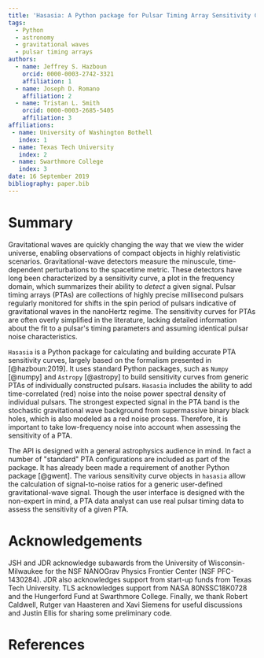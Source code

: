 ```yaml
---
title: 'Hasasia: A Python package for Pulsar Timing Array Sensitivity Curves'
tags:
  - Python
  - astronomy
  - gravitational waves
  - pulsar timing arrays
authors:
  - name: Jeffrey S. Hazboun
    orcid: 0000-0003-2742-3321
    affiliation: 1
  - name: Joseph D. Romano
    affiliation: 2
  - name: Tristan L. Smith
    orcid: 0000-0003-2685-5405
    affiliation: 3
affiliations:
 - name: University of Washington Bothell
   index: 1
 - name: Texas Tech University
   index: 2
 - name: Swarthmore College
   index: 3
date: 16 September 2019
bibliography: paper.bib
---
```


# Summary

Gravitational waves are quickly changing the way that we view the wider
universe, enabling observations of compact objects in highly relativistic
scenarios. Gravitational-wave detectors measure the minuscule, time-dependent
perturbations to the spacetime metric. These detectors have long been
characterized by a sensitivity curve, a plot in the frequency domain, which
summarizes their ability to *detect* a given signal. Pulsar timing arrays
(PTAs) are collections of highly precise millisecond pulsars regularly
monitored for shifts in the spin period of pulsars indicative of gravitational
waves in the nanoHertz regime. The sensitivity curves for PTAs are often overly
simplified in the literature, lacking detailed information about the fit to a
pulsar's timing parameters and assuming identical pulsar noise characteristics.

``Hasasia`` is a Python package for calculating and building accurate PTA
sensitivity curves, largely based on the formalism presented in [@hazboun:2019].
It uses standard Python packages, such as ``Numpy`` [@numpy] and ``Astropy``
[@astropy] to build sensitivity curves from generic PTAs of individually
constructed pulsars. ``Hasasia`` includes the ability to add time-correlated
(red) noise into the noise power spectral density of individual pulsars. The strongest expected signal in the PTA band is the stochastic gravitational
wave background from supermassive binary black holes, which is also modeled as a red noise process. Therefore, it is important to take low-frequency noise into account when assessing the sensitivity of a PTA.

The API is designed with a general astrophysics audience in mind. In fact a number of "standard" PTA configurations are included as part of the package. It has already been made a requirement of another Python package [@gwent]. The various sensitivity curve objects in ``hasasia`` allow the
calculation of signal-to-noise ratios for a generic user-defined
gravitational-wave signal. Though the user interface is designed with the
non-expert in mind, a PTA data analyst can use real pulsar timing data to assess
the sensitivity of a given PTA.
<!--- The source code for ``Hasasia`` has been archived to Zenodo with the linked DOI: [@zenodo] --->

# Acknowledgements

JSH and JDR acknowledge subawards from the University of Wisconsin-Milwaukee for the NSF NANOGrav Physics Frontier Center (NSF PFC-1430284). JDR also
acknowledges support from start-up funds from Texas
Tech University. TLS acknowledges support from NASA
80NSSC18K0728 and the Hungerford Fund at Swarthmore College. Finally, we thank Robert Caldwell, Rutger van Haasteren and Xavi Siemens for useful discussions
and Justin Ellis for sharing some preliminary code.

# References
